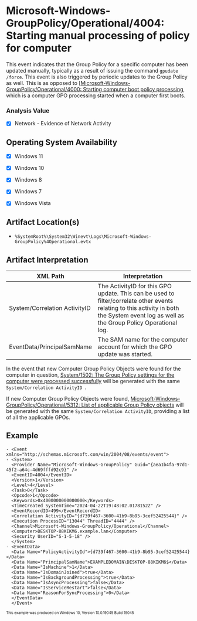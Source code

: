 # Microsoft-Windows-GroupPolicy/Operational/4004: Starting manual processing of policy for computer
This event indicates that the Group Policy for a specific computer has been updated manually, typically as a result of issuing the command `gpudate /force`. This event is also triggered by periodic updates to the Group Policy as well. This is as opposed to [[Microsoft-Windows-GroupPolicy/Operational/4000: Starting computer boot policy processing](/group-policy/evtx-4000-computer-boot-gpo-processing-start.md), which is a computer GPO processing started when a computer first boots.

### Analysis Value
 - [x] Network - Evidence of Network Activity

## Operating System Availability
 - [x] Windows 11
 - [x] Windows 10
 - [x] Windows 8
 - [x] Windows 7
 - [x] Windows Vista


## Artifact Location(s)
- `%SystemRoot%\System32\Winevt\Logs\Microsoft-Windows-GroupPolicy%4Operational.evtx`

## Artifact Interpretation

| XML Path                              | Interpretation  |
| ------------------------------------- | --------------- |
| System/Correlation ActivityID            | The ActivityID for this GPO update. This can be used to filter/correlate other events relating to this activity in both the System event log as well as the Group Policy Operational log. |
| EventData/PrincipalSamName            | The SAM name for the computer account for which the GPO update was started. |

In the event that new Computer Group Policy Objects were found for the computer in question, [System/1502: The Group Policy settings for the computer were processed successfully](/group-policy/evtx-1502-computer-gpo-success.md) will be generated with the same `System/Correlation ActivityID `.

If new Computer Group Policy Objects were found, [Microsoft-Windows-GroupPolicy/Operational/5312: List of applicable Group Policy objects](/group-policy/evtx-5312-list-of-gpo.md) will be generated with the same `System/Correlation ActivityID`, providing a list of all the applicable GPOs.

## Example
```
- <Event xmlns="http://schemas.microsoft.com/win/2004/08/events/event">
- <System>
  <Provider Name="Microsoft-Windows-GroupPolicy" Guid="{aea1b4fa-97d1-45f2-a64c-4d69fffd92c9}" /> 
  <EventID>4004</EventID> 
  <Version>1</Version> 
  <Level>4</Level> 
  <Task>0</Task> 
  <Opcode>1</Opcode> 
  <Keywords>0x4000000000000000</Keywords> 
  <TimeCreated SystemTime="2024-04-22T19:48:02.0178152Z" /> 
  <EventRecordID>499</EventRecordID> 
  <Correlation ActivityID="{d739f467-3600-41b9-8b95-3cef52425544}" /> 
  <Execution ProcessID="13044" ThreadID="4444" /> 
  <Channel>Microsoft-Windows-GroupPolicy/Operational</Channel> 
  <Computer>DESKTOP-88KIKM6.example.lan</Computer> 
  <Security UserID="S-1-5-18" /> 
  </System>
- <EventData>
  <Data Name="PolicyActivityId">{d739f467-3600-41b9-8b95-3cef52425544}</Data> 
  <Data Name="PrincipalSamName">EXAMPLEDOMAIN\DESKTOP-88KIKM6$</Data> 
  <Data Name="IsMachine">1</Data> 
  <Data Name="IsDomainJoined">true</Data> 
  <Data Name="IsBackgroundProcessing">true</Data> 
  <Data Name="IsAsyncProcessing">false</Data> 
  <Data Name="IsServiceRestart">false</Data> 
  <Data Name="ReasonForSyncProcessing">0</Data> 
  </EventData>
  </Event>
```
<sup><sub>This example was produced on Windows 10, Version 10.0.19045 Build 19045</sub></sup>


